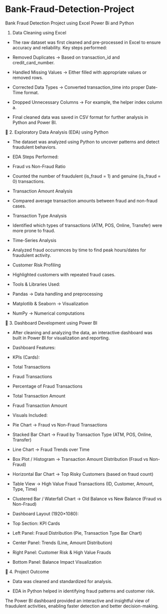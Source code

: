 # Bank-Fraud-Detection-Project
Bank Fraud Detection Project using Excel Power Bi and Python

1. Data Cleaning using Excel

- The raw dataset was first cleaned and pre-processed in Excel to ensure accuracy and reliability.
Key steps performed:

- Removed Duplicates → Based on transaction_id and credit_card_number.

- Handled Missing Values → Either filled with appropriate values or removed rows.

- Corrected Data Types → Converted transaction_time into proper Date-Time format.

- Dropped Unnecessary Columns → For example, the helper index column a.

- Final cleaned data was saved in CSV format for further analysis in Python and Power BI.

🔹 2. Exploratory Data Analysis (EDA) using Python

- The dataset was analyzed using Python to uncover patterns and detect fraudulent behaviors.

- EDA Steps Performed:

- Fraud vs Non-Fraud Ratio

- Counted the number of fraudulent (is_fraud = 1) and genuine (is_fraud = 0) transactions.

- Transaction Amount Analysis

- Compared average transaction amounts between fraud and non-fraud cases.

- Transaction Type Analysis

- Identified which types of transactions (ATM, POS, Online, Transfer) were more prone to fraud.

- Time-Series Analysis

- Analyzed fraud occurrences by time to find peak hours/dates for fraudulent activity.

- Customer Risk Profiling

- Highlighted customers with repeated fraud cases.

- Tools & Libraries Used:

- Pandas → Data handling and preprocessing

- Matplotlib & Seaborn → Visualization

- NumPy → Numerical computations

🔹 3. Dashboard Development using Power BI

- After cleaning and analyzing the data, an interactive dashboard was built in Power BI for visualization and reporting.

- Dashboard Features:

- KPIs (Cards):

- Total Transactions

- Fraud Transactions

- Percentage of Fraud Transactions

- Total Transaction Amount

- Fraud Transaction Amount

- Visuals Included:

- Pie Chart → Fraud vs Non-Fraud Transactions

- Stacked Bar Chart → Fraud by Transaction Type (ATM, POS, Online, Transfer)

- Line Chart → Fraud Trends over Time

- Box Plot / Histogram → Transaction Amount Distribution (Fraud vs Non-Fraud)

- Horizontal Bar Chart → Top Risky Customers (based on fraud count)

- Table View → High Value Fraud Transactions (ID, Customer, Amount, Type, Time)

- Clustered Bar / Waterfall Chart → Old Balance vs New Balance (Fraud vs Non-Fraud)

- Dashboard Layout (1920×1080):

- Top Section: KPI Cards

- Left Panel: Fraud Distribution (Pie, Transaction Type Bar Chart)

- Center Panel: Trends (Line, Amount Distribution)

- Right Panel: Customer Risk & High Value Frauds

- Bottom Panel: Balance Impact Visualization

🔹 4. Project Outcome

- Data was cleaned and standardized for analysis.

- EDA in Python helped in identifying fraud patterns and customer risk.

The Power BI dashboard provided an interactive and insightful view of fraudulent activities, enabling faster detection and better decision-making.
